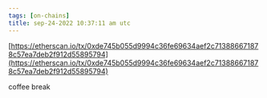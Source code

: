 ```yaml
---
tags: [on-chains]
title: sep-24-2022 10:37:11 am utc
---
```


[https://etherscan.io/tx/0xde745b055d9994c36fe69634aef2c713886671878c57ea7deb2f912d55895794](https://etherscan.io/tx/0xde745b055d9994c36fe69634aef2c713886671878c57ea7deb2f912d55895794)

coffee break
